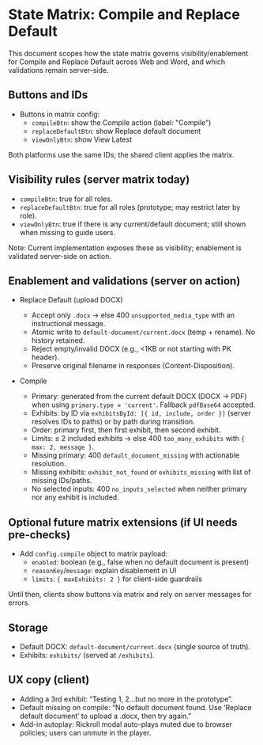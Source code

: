 # State Matrix: Compile and Replace Default

This document scopes how the state matrix governs visibility/enablement for Compile and Replace Default across Web and Word, and which validations remain server-side.

## Buttons and IDs

- Buttons in matrix config:
  - `compileBtn`: show the Compile action (label: "Compile")
  - `replaceDefaultBtn`: show Replace default document
  - `viewOnlyBtn`: show View Latest

Both platforms use the same IDs; the shared client applies the matrix.

## Visibility rules (server matrix today)

- `compileBtn`: true for all roles.
- `replaceDefaultBtn`: true for all roles (prototype; may restrict later by role).
- `viewOnlyBtn`: true if there is any current/default document; still shown when missing to guide users.

Note: Current implementation exposes these as visibility; enablement is validated server-side on action.

## Enablement and validations (server on action)

- Replace Default (upload DOCX)
  - Accept only `.docx` → else 400 `unsupported_media_type` with an instructional message.
  - Atomic write to `default-document/current.docx` (temp + rename). No history retained.
  - Reject empty/invalid DOCX (e.g., <1KB or not starting with PK header).
  - Preserve original filename in responses (Content-Disposition).

- Compile
  - Primary: generated from the current default DOCX (DOCX → PDF) when using `primary.type = 'current'`. Fallback `pdfBase64` accepted.
  - Exhibits: by ID via `exhibitsById: [{ id, include, order }]` (server resolves IDs to paths) or by path during transition.
  - Order: primary first, then first exhibit, then second exhibit.
  - Limits: ≤ 2 included exhibits → else 400 `too_many_exhibits` with `{ max: 2, message }`.
  - Missing primary: 400 `default_document_missing` with actionable resolution.
  - Missing exhibits: `exhibit_not_found` or `exhibits_missing` with list of missing IDs/paths.
  - No selected inputs: 400 `no_inputs_selected` when neither primary nor any exhibit is included.

## Optional future matrix extensions (if UI needs pre-checks)

- Add `config.compile` object to matrix payload:
  - `enabled`: boolean (e.g., false when no default document is present)
  - `reasonKey`/`message`: explain disablement in UI
  - `limits`: `{ maxExhibits: 2 }` for client-side guardrails

Until then, clients show buttons via matrix and rely on server messages for errors.

## Storage

- Default DOCX: `default-document/current.docx` (single source of truth).
- Exhibits: `exhibits/` (served at `/exhibits`).

## UX copy (client)

- Adding a 3rd exhibit: “Testing 1, 2...but no more in the prototype”.
- Default missing on compile: “No default document found. Use ‘Replace default document’ to upload a .docx, then try again.”
- Add-in autoplay: Rickroll modal auto-plays muted due to browser policies; users can unmute in the player.

